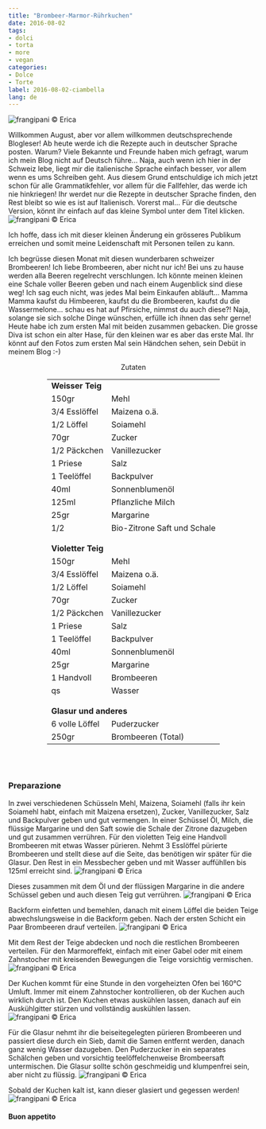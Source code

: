 ```yaml
---
title: "Brombeer-Marmor-Rührkuchen"
date: 2016-08-02
tags:
- dolci
- torta
- more
- vegan
categories:
- Dolce
- Torte
label: 2016-08-02-ciambella
lang: de
---
```

![](../2016-08-02-ciambella-variegata-alle-more/header.jpg "frangipani © Erica")

Willkommen August, aber vor allem willkommen deutschsprechende Blogleser! Ab heute werde ich die Rezepte auch in deutscher Sprache posten. Warum? Viele Bekannte und Freunde haben mich gefragt, warum ich mein Blog nicht auf Deutsch führe... Naja, auch wenn ich hier in der Schweiz lebe, liegt mir die italienische Sprache einfach besser, vor allem wenn es ums Schreiben geht. Aus diesem Grund entschuldige ich mich jetzt schon für alle Grammatikfehler, vor allem für die Fallfehler, das werde ich nie hinkriegen! Ihr werdet nur die Rezepte in deutscher Sprache finden, den Rest bleibt so wie es ist auf Italienisch. Vorerst mal... Für die deutsche Version, könnt ihr einfach auf das kleine Symbol unter dem Titel klicken. 
![](../2016-08-02-ciambella-variegata-alle-more/lng_change.png "frangipani © Erica")

Ich hoffe, dass ich mit dieser kleinen Änderung ein grösseres Publikum erreichen und somit meine Leidenschaft mit Personen teilen zu kann.

Ich begrüsse diesen Monat mit diesen wunderbaren schweizer Brombeeren! Ich liebe Brombeeren, aber nicht nur ich! Bei uns zu hause werden alla Beeren regelrecht verschlungen. Ich könnte meinen kleinen eine Schale voller Beeren geben und nach einem Augenblick sind diese weg! Ich sag euch nicht, was jedes Mal beim Einkaufen abläuft... Mamma Mamma kaufst du Himbeeren, kaufst du die Brombeeren, kaufst du die Wassermelone... schau es hat auf Pfirsiche, nimmst du auch diese?! Naja, solange sie sich solche Dinge wünschen, erfülle ich ihnen das sehr gerne! Heute habe ich zum ersten Mal mit beiden zusammen gebacken. Die grosse Diva ist schon ein alter Hase, für den kleinen war es aber das erste Mal. Ihr könnt auf den Fotos zum ersten Mal sein Händchen sehen, sein Debüt in meinem Blog :-)

<div id="wrapper" style="text-align: center">
  <div id="yourdiv" style="display: inline-block;">
    <div class="ingredients">
      <div class="ingredients-title">Zutaten</div>
      <table>
        <tbody>
          <tr>
            <td colspan="2"><b>Weisser Teig</b></td>
          </tr>
          <tr>
            <td>150gr</td>
            <td>Mehl</td>
          </tr>
          <tr>
            <td>3/4 Esslöffel</td>
            <td>Maizena o.ä.</td>
          </tr>
          <tr>
            <td>1/2 Löffel</td>
            <td>Soiamehl</td>
          </tr>
          <tr>
            <td>70gr</td>
            <td>Zucker</td>
          </tr>
          <tr>
            <td>1/2 Päckchen</td>
            <td>Vanillezucker</td>
          </tr>
          <tr>
            <td>1 Priese</td>
            <td>Salz</td>
          </tr>
          <tr>
            <td>1 Teelöffel</td>
            <td>Backpulver</td>
          </tr>
          <tr>
            <td>40ml</td>
            <td>Sonnenblumenöl</td>
          </tr>
          <tr>
            <td>125ml</td>
            <td>Pflanzliche Milch</td>
          </tr>
          <tr>
            <td>25gr</td>
            <td>Margarine</td>
          </tr>
          <tr>
            <td>1/2</td>
            <td>Bio-Zitrone Saft und Schale</td>
          </tr>
          <tr style="height: 15px;"></tr>
          <tr>          
            <td colspan="2"><b>Violetter Teig</b></td>
          </tr>      
          <tr>
            <td>150gr</td>
            <td>Mehl</td>
          </tr>
          <tr>
            <td>3/4 Esslöffel</td>
            <td>Maizena o.ä.</td>
          </tr>
          <tr>
            <td>1/2 Löffel</td>
            <td>Soiamehl</td>
          </tr>
          <tr>
            <td>70gr</td>
            <td>Zucker</td>
          </tr>
          <tr>
            <td>1/2 Päckchen</td>
            <td>Vanillezucker</td>
          </tr>
          <tr>
            <td>1 Priese</td>
            <td>Salz</td>
          </tr>
          <tr>
            <td>1 Teelöffel</td>
            <td>Backpulver</td>
          </tr>
          <tr>
            <td>40ml</td>
            <td>Sonnenblumenöl</td>
          </tr>
          <tr>
            <td>25gr</td>
            <td>Margarine</td>
          </tr>
          <tr>
            <td>1 Handvoll</td>
            <td>Brombeeren</td>
          </tr>
          <tr>
            <td>qs</td>
            <td>Wasser</td>
          </tr>
          <tr style="height: 15px;"></tr>
          <tr>          
            <td colspan="2"><b>Glasur und anderes</b></td>
          </tr>      
          <tr>
            <td>6 volle Löffel</td>
            <td>Puderzucker</td>
          </tr>
          <tr>
            <td>250gr</td>
            <td>Brombeeren (Total)</td>         
          </tr>
        </tbody>
      </table>
      <br></br>
    </div>
  </div>
</div>


<h3>
  <font color="grey">
    <i class="fa fa-cogs"></i>
  </font> Preparazione
</h3>

In zwei verschiedenen Schüsseln Mehl, Maizena, Soiamehl (falls ihr kein Soiamehl habt, einfach mit Maizena ersetzen), Zucker, Vanillezucker, Salz und Backpulver geben und gut vermengen. In einer Schüssel Öl, Milch, die flüssige Margarine und den Saft sowie die Schale der Zitrone dazugeben und gut zusammen verrühren. Für den violetten Teig eine Handvoll Brombeeren mit etwas Wasser pürieren. Nehmt 3 Esslöffel pürierte Brombeeren und stellt diese auf die Seite, das benötigen wir später für die Glasur. Den Rest in ein Messbecher geben und mit Wasser auffühllen bis 125ml erreicht sind.
![](../2016-08-02-ciambella-variegata-alle-more/more.jpg "frangipani © Erica")

Dieses zusammen mit dem Öl und der flüssigen Margarine in die andere Schüssel geben und auch diesen Teig gut verrühren.
![](../2016-08-02-ciambella-variegata-alle-more/impasti.jpg "frangipani © Erica")

Backform einfetten und bemehlen, danach mit einem Löffel die beiden Teige abwechslungsweise in die Backform geben. Nach der ersten Schicht ein Paar Brombeeren drauf verteilen.
![](../2016-08-02-ciambella-variegata-alle-more/teglia1.jpg "frangipani © Erica")

Mit dem Rest der Teige abdecken und noch die restlichen Brombeeren verteilen. Für den Marmoreffekt, einfach mit einer Gabel oder mit einem Zahnstocher mit kreisenden Bewegungen die Teige vorsichtig vermischen.
![](../2016-08-02-ciambella-variegata-alle-more/teglia2.jpg "frangipani © Erica")

Der Kuchen kommt für eine Stunde in den vorgeheizten Ofen bei 160°C Umluft. Immer mit einem Zahnstocher kontrollieren, ob der Kuchen auch wirklich durch ist. Den Kuchen etwas auskühlen lassen, danach auf ein Auskühlgitter stürzen und vollständig auskühlen lassen.
![](../2016-08-02-ciambella-variegata-alle-more/sfornata.jpg "frangipani © Erica")

Für die Glasur nehmt ihr die beiseitegelegten pürieren Brombeeren und passiert diese durch ein Sieb, damit die Samen entfernt werden, danach ganz wenig Wasser dazugeben. Den Puderzucker in ein separates Schälchen geben und vorsichtig teelöffelchenweise Brombeersaft untermischen. Die Glasur sollte schön geschmeidig und klumpenfrei sein, aber nicht zu flüssig.
![](../2016-08-02-ciambella-variegata-alle-more/glassa.jpg "frangipani © Erica")

Sobald der Kuchen kalt ist, kann dieser glasiert und gegessen werden!
![](../2016-08-02-ciambella-variegata-alle-more/risultato.jpg "frangipani © Erica")


<h4>Buon appetito
  <font color="red">
    <i class="fa fa-smile-o"></i>
  </font>
</h4>

